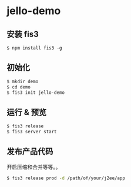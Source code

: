 # jello-demo

## 安装 fis3

```
$ npm install fis3 -g
```

## 初始化

```bash
$ mkdir demo
$ cd demo
$ fis3 init jello-demo
```

## 运行 & 预览

```bash
$ fis3 release
$ fis3 server start
```

## 发布产品代码

开启压缩和合并等等。。

```bash
$ fis3 release prod -d /path/of/your/j2ee/app
```


